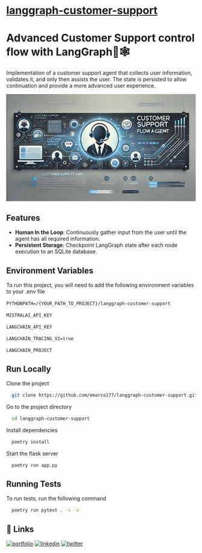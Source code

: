 # [langgraph-customer-support](https://github.com/emarco177/langgraph-customer-support)



# Advanced Customer Support control flow with LangGraph🦜🕸

Implementation of a customer support agent that collects user information, validates it, and only then assists the user.
The state is persisted to allow continuation and provide a more advanced user experience.



![Logo](https://github.com/emarco177/langgraph-customer-support/blob/main/static/logo.png)



## Features

- **Human In the Loop**: Continuously gather input from the user until the agent has all required information.
- **Persistent Storage**: Checkpoint LangGraph state after each node execution to an SQLite database.
## Environment Variables

To run this project, you will need to add the following environment variables to your .env file

`PYTHONPATH=/{YOUR_PATH_TO_PROJECT}/langgraph-customer-support`

`MISTRALAI_API_KEY`

`LANGCHAIN_API_KEY`

`LANGCHAIN_TRACING_V2=true`

`LANGCHAIN_PROJECT`

## Run Locally

Clone the project

```bash
  git clone https://github.com/emarco177/langgraph-customer-support.git
```

Go to the project directory

```bash
  cd langgraph-customer-support
```

Install dependencies

```bash
  poetry install
```

Start the flask server

```bash
  poetry run app.py
```


## Running Tests

To run tests, run the following command

```bash
  poetry run pytest . -s -v
```

## 🔗 Links
[![portfolio](https://img.shields.io/badge/my_portfolio-000?style=for-the-badge&logo=ko-fi&logoColor=white)](https://www.udemy.com/course/langgraph/?referralCode=FEA50E8CBA24ECD48212)
[![linkedin](https://img.shields.io/badge/linkedin-0A66C2?style=for-the-badge&logo=linkedin&logoColor=white)](https://www.linkedin.com/in/eden-marco/)
[![twitter](https://img.shields.io/badge/twitter-1DA1F2?style=for-the-badge&logo=twitter&logoColor=white)](https://www.udemy.com/user/eden-marco/)
